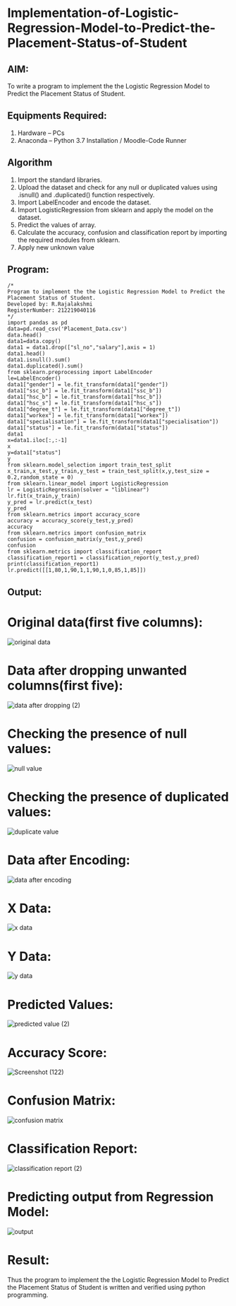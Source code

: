 # Implementation-of-Logistic-Regression-Model-to-Predict-the-Placement-Status-of-Student

## AIM:
To write a program to implement the the Logistic Regression Model to Predict the Placement Status of Student.

## Equipments Required:
1. Hardware – PCs
2. Anaconda – Python 3.7 Installation / Moodle-Code Runner

## Algorithm
1. Import the standard libraries.
2. Upload the dataset and check for any null or duplicated values using .isnull() and .duplicated() function respectively.
3. Import LabelEncoder and encode the dataset.
4. Import LogisticRegression from sklearn and apply the model on the dataset.
5. Predict the values of array.
6. Calculate the accuracy, confusion and classification report by importing the required modules from sklearn.
7. Apply new unknown value

## Program:
```
/*
Program to implement the the Logistic Regression Model to Predict the Placement Status of Student.
Developed by: R.Rajalakshmi
RegisterNumber: 212219040116
*/
import pandas as pd
data=pd.read_csv('Placement_Data.csv')
data.head()
data1=data.copy()
data1 = data1.drop(["sl_no","salary"],axis = 1)
data1.head()
data1.isnull().sum()
data1.duplicated().sum()
from sklearn.preprocessing import LabelEncoder
le=LabelEncoder()
data1["gender"] = le.fit_transform(data1["gender"])
data1["ssc_b"] = le.fit_transform(data1["ssc_b"])
data1["hsc_b"] = le.fit_transform(data1["hsc_b"])
data1["hsc_s"] = le.fit_transform(data1["hsc_s"])
data1["degree_t"] = le.fit_transform(data1["degree_t"])
data1["workex"] = le.fit_transform(data1["workex"])
data1["specialisation"] = le.fit_transform(data1["specialisation"])
data1["status"] = le.fit_transform(data1["status"])
data1
x=data1.iloc[:,:-1]
x
y=data1["status"]
y
from sklearn.model_selection import train_test_split
x_train,x_test,y_train,y_test = train_test_split(x,y,test_size = 0.2,random_state = 0)
from sklearn.linear_model import LogisticRegression
lr = LogisticRegression(solver = "liblinear") 
lr.fit(x_train,y_train)
y_pred = lr.predict(x_test)
y_pred
from sklearn.metrics import accuracy_score
accuracy = accuracy_score(y_test,y_pred)
accuracy
from sklearn.metrics import confusion_matrix
confusion = confusion_matrix(y_test,y_pred)
confusion
from sklearn.metrics import classification_report
classification_report1 = classification_report(y_test,y_pred)
print(classification_report1)
lr.predict([[1,80,1,90,1,1,90,1,0,85,1,85]])
```
## Output:

# Original data(first five columns):
![original data](https://user-images.githubusercontent.com/87656716/173214355-337ae45c-51ca-43c8-a862-b57c84bda97e.png)

# Data after dropping unwanted columns(first five):
![data after dropping (2)](https://user-images.githubusercontent.com/87656716/173216032-71f7018a-c3bc-4e4d-a06e-5f1977a503ec.png)

# Checking the presence of null values:
![null value](https://user-images.githubusercontent.com/87656716/173214406-206b76c5-d89e-4280-9491-ecd7902a5021.png)

# Checking the presence of duplicated values:
![duplicate value](https://user-images.githubusercontent.com/87656716/173215049-b2da5f01-0255-484c-9519-580312a1c228.png)

# Data after Encoding:
![data after encoding](https://user-images.githubusercontent.com/87656716/173215068-57b4c79c-1ae1-4e08-8d0b-f268c4063886.png)

# X Data:
![x data](https://user-images.githubusercontent.com/87656716/173215099-f654d68b-b30e-4f7c-b4dc-50d1a69db152.png)

# Y Data:
![y data](https://user-images.githubusercontent.com/87656716/173215147-a3eb3f38-f527-4f6a-8421-54fa9f0afcdf.png)

# Predicted Values:
![predicted value (2)](https://user-images.githubusercontent.com/87656716/173215235-9e706f9b-ad98-44bd-9717-422797f74b59.png)
 
# Accuracy Score:
![Screenshot (122)](https://user-images.githubusercontent.com/87656716/173216860-ead114dc-b8d2-4b91-a59d-f1324f6ec3aa.png)

# Confusion Matrix:
![confusion matrix](https://user-images.githubusercontent.com/87656716/173215267-6dda6572-e3c1-48ab-89d0-7a143e2f55fc.png)

# Classification Report:
![classification report (2)](https://user-images.githubusercontent.com/87656716/173216942-6f679d18-80f7-4d13-b9eb-889ce39975d6.png)

# Predicting output from Regression Model:
![output](https://user-images.githubusercontent.com/87656716/173216982-49aef455-81ee-42a5-ab7c-4ec23a153aa6.png)

# Result:
Thus the program to implement the the Logistic Regression Model to Predict the Placement Status of Student is written and verified using python programming.
